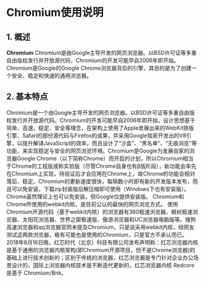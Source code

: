 # Chromium使用说明

## 1. 概述

**Chromium** Chromium是由Google主导开发的网页浏览器。以BSD许可证等多重自由版权发行并开放源代码，Chromium的开发可能早自2006年即开始。Chromium是Google的Google Chrome浏览器背后的引擎，其目的是为了创建一个安全、稳定和快速的通用浏览器。

## 2. 基本特点

Chromium是一个由Google主导开发的网页浏览器。以BSD许可证等多重自由版权发行并开放源代码。Chromium的开发可能早自2006年即开始，设计思想基于简单、高速、稳定、安全等理念，在架构上使用了Apple发展出来的WebKit排版引擎、Safari的部份源代码与Firefox的成果，并采用Google独家开发出的V8引擎，以提升解译JavaScript的效率，而且设计了“沙盒”、“黑名单”、“无痕浏览”等功能，来实现稳定与安全的网页浏览环境。Chromium是Google为发展自家的浏览器Google Chrome（以下简称Chrome）而开启的计划，所以Chromium相当于Chrome的工程版或称实验版（尽管Chrome自身也有β版阶段），新功能会率先在Chromium上实现，待验证后才会应用在Chrome上，故Chrome的功能会相对落后、稳定。Chromium的更新速度很快，每隔数小时即有新的开发版本发布，而且可以免安装，下载zip封装版后解压缩即可使用（Windows下也有安装版）。Chrome虽然理论上也可以免安装，但Google仅提供安装版。
Chromium和Chrome所使用的webkit内核，是目前公认的最快的网页浏览方式。
使用Chromium开源代码（基于webkit内核）的浏览器有360极速浏览器、枫树极速浏览器、太阳花浏览器、世界之窗极速版、傲游浏览器和UC浏览器电脑版等。搜狗高速浏览器和qq浏览器官网未提及Chromium，只是说采用webkit内核，经网友测试这两款浏览器，极有可能也是使用的Chromium，只是官方不承认而已。
2018年8月16日晚，红芯时代（北京）科技有限公司发布声明称：红芯浏览器内核是基于通用的浏览器内核架构(即Chromium开源项目，但不是Chrome浏览器)的基础上进行技术创新的；区别于传统的浏览器，红芯浏览器是专门针对企业办公场景设计的，国际上浏览器内核技术是不断迭代更新的，红芯浏览器内核 Redcore是基于 Chromium/Bnk。
